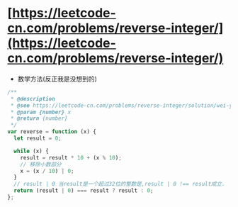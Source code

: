 # [https://leetcode-cn.com/problems/reverse-integer/](https://leetcode-cn.com/problems/reverse-integer/)

- 数学方法(反正我是没想到的)

```javascript
/**
 * @description
 * @see https://leetcode-cn.com/problems/reverse-integer/solution/wei-yun-suan-ji-jian-jie-fa-by-ijzqardmbd/
 * @param {number} x
 * @return {number}
 */
var reverse = function (x) {
  let result = 0;

  while (x) {
    result = result * 10 + (x % 10);
    // 移除小数部分
    x = (x / 10) | 0;
  }
  // result | 0 当result是一个超过32位的整数是,result | 0 !== result成立.
  return (result | 0) === result ? result : 0;
};
```
